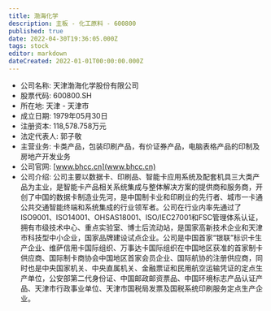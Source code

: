 ```yaml
---
title: 渤海化学
description: 主板 - 化工原料 - 600800
published: true
date: 2022-04-30T19:36:05.000Z
tags: stock
editor: markdown
dateCreated: 2022-01-01T00:00:00.000Z
---
```


- 公司名称: 天津渤海化学股份有限公司
- 股票代码: 600800.SH
- 所在地: 天津 - 天津市
- 成立日期: 1979年05月30日
- 注册资本: 118,578.758万元
- 法定代表人: 郭子敬
- 主营业务: 卡类产品，包装印刷产品，有价证券产品，电脑表格产品的印制及房地产开发业务
- 公司官网: [www.bhcc.cn](www.bhcc.cn)
- 公司介绍: 公司主要以数据卡、印刷品、智能卡应用系统及配套机具三大类产品为主业，是智能卡产品相关系统集成与整体解决方案的提供商和服务商，开创了中国的数据卡制造业先河，是中国制卡业和印刷业的先行者、城市一卡通公共交通智能终端和系统集成的行业领军者。公司在行业内率先通过了ISO9001、ISO14001、OHSAS18001、ISO/IEC27001和FSC管理体系认证，拥有市级技术中心、重点实验室、博士后流动站，是国家高新技术企业和天津市科技型中小企业，国家品牌建设试点企业。公司是中国首家“银联”标识卡生产企业、维萨信用卡国际组织、万事达卡国际组织在中国地区获准的首家制卡供应商、国际制卡商协会中国地区首家会员企业、国际航协的注册供应商，同时也是中央国家机关、中央直属机关、金融票证和民用航空运输凭证的定点生产单位，公安部第二代身份证、中国邮政邮资票品、中国环境标志产品认证产品、天津市行政事业单位、天津市国税局发票及国税系统印刷服务定点生产企业。


